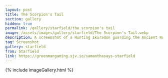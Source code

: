 ```yaml
---
layout: post
title: The Scorpion's Tail
section: gallery
hidden: true
permalink: /gallery/starfield/the scorpion's tail
image: /assets/images/gallery/starfield/The Scorpion's Tail.webp
description: A screenshot of a Hunting Ikuradon guarding the Ancient Ruins on Hyla II from Starfield, taken by Samantha Says.
tag: Screenshot
gallery: starfield
from: Starfield
link: https://greenmangaming.sjv.io/samanthasays-starfield
---
```

{% include imageGallery.html %}